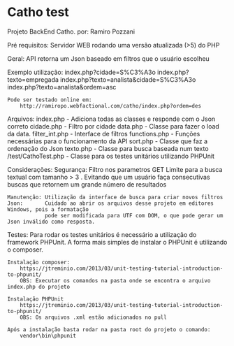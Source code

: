 ﻿Catho test
==========

Projeto BackEnd Catho.
por: Ramiro Pozzani

Pré requisitos:
	Servidor WEB rodando uma versão atualizada (>5) do PHP

Geral:
	API retorna um Json baseado em filtros que o usuário escolheu
	
Exemplo utilização:
	index.php?cidade=S%C3%A3o
	index.php?texto=empregada
	index.php?texto=analista&cidade=S%C3%A3o
	index.php?texto=analista&ordem=asc
	
	Pode ser testado online em:
		http://ramiropo.webfactional.com/catho/index.php?ordem=des
		
Arquivos:
	index.php - Adiciona todas as classes e responde com o Json correto
	cidade.php - Filtro por cidade
	data.php - Classe para fazer o load da data.
	filter_int.php - Interface de filtros
	functions.php - Funções necessárias para o funcionamento da API
	sort.php - Classe que faz a ordenação do Json
	texto.php - Classe para busca baseada num texto
	/test/CathoTest.php - Classe para os testes unitários utilizando PHPUnit
	
Considerações:
	Segurança: Filtro nos parametros GET
			   Limite para a busca textual com tamanho > 3 .  Evitando que 
			   um usuário faça consecutivas buscas que retornem um grande número de resultados
			   
	Manutenção: Utilização da interface de busca para criar novos filtros
	Json:       Cuidado ao abrir os arquivos desse projeto em editores Windows, pois a formatação
				pode ser modificada para UTF com DOM, o que pode gerar um Json inválido como resposta.
	
Testes:
	Para rodar os testes unitários é necessário a utilização do framework PHPUnit.
	A forma mais simples de instalar o PHPUnit é utilizando o composer.
	
	Instalação composer:
		https://jtreminio.com/2013/03/unit-testing-tutorial-introduction-to-phpunit/
		OBS: Executar os comandos na pasta onde se encontra o arquivo index.php do projeto
		
	Instalação PHPUnit
		https://jtreminio.com/2013/03/unit-testing-tutorial-introduction-to-phpunit/
		OBS: Os arquivos .xml estão adicionados no pull
		
	Após a instalação basta rodar na pasta root do projeto o comando:
		vendor\bin\phpunit 
	
